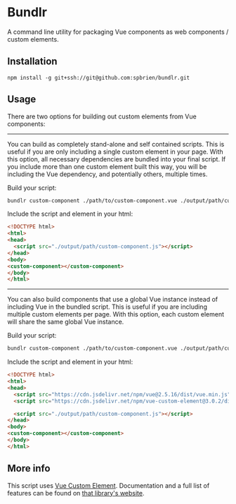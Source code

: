 # Bundlr

A command line utility for packaging Vue components as web components / custom elements.

## Installation

```
npm install -g git+ssh://git@github.com:spbrien/bundlr.git
```

## Usage

There are two options for building out custom elements from Vue components:

---

You can build as completely stand-alone and self contained scripts. This is useful if you are only including a single custom element in your page. With this option, all necessary dependencies are bundled into your final script. If you include more than one custom element built this way, you will be including the Vue dependency, and potentially others, multiple times.

Build your script:

```bash
bundlr custom-component ./path/to/custom-component.vue ./output/path/custom-component.js --single
```

Include the script and element in your html:

```html
<!DOCTYPE html>
<html>
<head>
  <script src="./output/path/custom-component.js"></script>
</head>
<body>
<custom-component></custom-component>
</body>
</html>
```

---

You can also build components that use a global Vue instance instead of including Vue in the bundled script. This is useful if you are including multiple custom elements per page. With this option, each custom element will share the same global Vue instance.

Build your script:

```bash
bundlr custom-component ./path/to/custom-component.vue ./output/path/custom-component.js
```

Include the script and element in your html:

```html
<!DOCTYPE html>
<html>
<head>
  <script src="https://cdn.jsdelivr.net/npm/vue@2.5.16/dist/vue.min.js"></script>
  <script src="https://cdn.jsdelivr.net/npm/vue-custom-element@3.0.2/dist/vue-custom-element.min.js"></script>

  <script src="./output/path/custom-component.js"></script>
</head>
<body>
<custom-component></custom-component>
</body>
</html>
```

## More info

This script uses [Vue Custom Element](https://github.com/karol-f/vue-custom-element). Documentation and a full list of features can be found on [that library's website](https://karol-f.github.io/vue-custom-element/#/).
